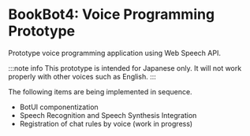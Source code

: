 # BookBot4: Voice Programming Prototype


Prototype voice programming application using Web Speech API.

:::note info
This prototype is intended for Japanese only.
It will not work properly with other voices such as English.
:::


The following items are being implemented in sequence.

* BotUI componentization
* Speech Recognition and Speech Synthesis Integration
* Registration of chat rules by voice (work in progress)


